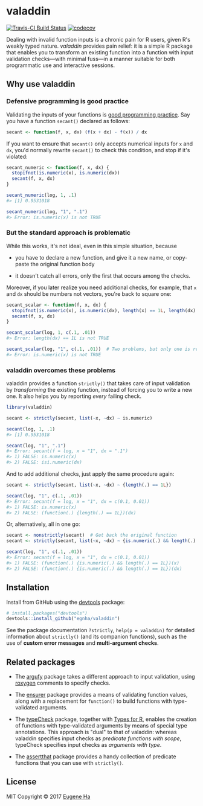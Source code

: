 # valaddin

[![Travis-CI Build Status](https://travis-ci.org/egnha/valaddin.svg?branch=master)](https://travis-ci.org/egnha/valaddin)
[![codecov](https://codecov.io/gh/egnha/valaddin/branch/master/graph/badge.svg)](https://codecov.io/gh/egnha/valaddin)

Dealing with invalid function inputs is a chronic pain for R users, given R's 
weakly typed nature. _valaddin_ provides pain relief: it is a simple R package 
that enables you to transform an existing function into a function with input
validation checks—with minimal fuss—in a manner suitable for both programmatic
use and interactive sessions.

## Why use valaddin

### Defensive programming is good practice

Validating the inputs of your functions is [good programming
practice](http://adv-r.had.co.nz/Exceptions-Debugging.html#defensive-programming).
Say you have a function `secant()` declared as follows:

```R
secant <- function(f, x, dx) (f(x + dx) - f(x)) / dx
```

If you want to ensure that `secant()` only accepts numerical inputs for `x` and
`dx`, you'd normally rewrite `secant()` to check this condition, and stop if
it's violated:

```R
secant_numeric <- function(f, x, dx) {
  stopifnot(is.numeric(x), is.numeric(dx))
  secant(f, x, dx)
}

secant_numeric(log, 1, .1)
#> [1] 0.9531018

secant_numeric(log, "1", ".1")
#> Error: is.numeric(x) is not TRUE
```

### But the standard approach is problematic

While this works, it's not ideal, even in this simple situation, because

* you have to declare a new function, and give it a new name, or copy-paste the
original function body

* it doesn't catch all errors, only the first that occurs among the checks.

Moreover, if you later realize you need additional checks, for example, that `x`
and `dx` should be numbers not vectors, you're back to square one:

```R
secant_scalar <- function(f, x, dx) {
  stopifnot(is.numeric(x), is.numeric(dx), length(x) == 1L, length(dx) == 1L)
  secant(f, x, dx)
}

secant_scalar(log, 1, c(.1, .01))
#> Error: length(dx) == 1L is not TRUE

secant_scalar(log, "1", c(.1, .01))  # Two problems, but only one is reported
#> Error: is.numeric(x) is not TRUE
```

### valaddin overcomes these problems

valaddin provides a function `strictly()` that takes care of input validation by
*transforming* the existing function, instead of forcing you to write a new one.
It also helps you by reporting *every* failing check.

```R
library(valaddin)

secant <- strictly(secant, list(~x, ~dx) ~ is.numeric)

secant(log, 1, .1)
#> [1] 0.9531018

secant(log, "1", ".1")
#> Error: secant(f = log, x = "1", dx = ".1")
#> 1) FALSE: is.numeric(x)
#> 2) FALSE: isi.numeric(dx)
```

And to add additional checks, just apply the same procedure again:

```R
secant <- strictly(secant, list(~x, ~dx) ~ {length(.) == 1L})

secant(log, "1", c(.1, .01))
#> Error: secant(f = log, x = "1", dx = c(0.1, 0.01))
#> 1) FALSE: is.numeric(x)
#> 2) FALSE: (function(.) {length(.) == 1L})(dx)
```

Or, alternatively, all in one go:

```R
secant <- nonstrictly(secant)  # Get back the original function
secant <- strictly(secant, list(~x, ~dx) ~ {is.numeric(.) && length(.) == 1L})

secant(log, "1", c(.1, .01))
#> Error: secant(f = log, x = "1", dx = c(0.1, 0.01))
#> 1) FALSE: (function(.) {is.numeric(.) && length(.) == 1L})(x)
#> 2) FALSE: (function(.) {is.numeric(.) && length(.) == 1L})(dx)
```

## Installation

Install from GitHub using the [devtools](https://github.com/hadley/devtools)
package:

```R
# install.packages("devtools")
devtools::install_github("egnha/valaddin")
```

See the package documentation `?strictly`, `help(p = valaddin)` for detailed 
information about `strictly()` (and its companion functions), such as the use of
**custom error messages** and **multi-argument checks**.

## Related packages

* The [argufy](https://github.com/gaborcsardi/argufy) package takes a different 
approach to input validation, using
[roxygen](https://github.com/klutometis/roxygen) comments to specify checks.

* The [ensurer](https://github.com/smbache/ensurer) package provides a means of 
validating function values, along with a replacement for `function()` to build 
functions with type-validated arguments.

* The [typeCheck](https://github.com/jimhester/typeCheck) package, together with
[Types for R](https://github.com/jimhester/types), enables the creation of 
functions with type-validated arguments by means of special type annotations.
This approach is "dual" to that of valaddin: whereas valaddin specifies input
checks as _predicate functions with scope_, typeCheck specifies input checks as
_arguments with type_.

* The [assertthat](https://github.com/hadley/assertthat) package provides a 
handy collection of predicate functions that you can use with `strictly()`.

## License

MIT Copyright © 2017 [Eugene Ha](https://github.com/egnha)
